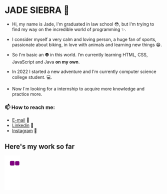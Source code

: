 # JADE SIEBRA :rainbow:


* Hi, my name is Jade, I'm graduated in law school :flushed:, but I'm trying to find my way on the incredible world of programming :sparkles:. 

* I consider myself a very calm and loving person, a huge fan of sports, passionate about biking, in love with animals and learning new things :grin:.


* So I'm basic an :alien: in this world. I’m currently learning HTML, CSS, JavaScript and Java **on my own**.

* In 2022 I started a new adventure and I'm currently computer science college student. :computer:.

* Now I´m looking for a internship to acquire more knowledge and practice more. 

### 📫 How to reach me:
- [E-mail](mailto:jadesiebra@outlook.com) :whale2:
- [Linkedin](https://www.linkedin.com/in/jade-siebra-de-oliveira-6a938921b/) :wolf:
- [Instagram](https://www.instagram.com/jadesiebra/) :octopus:
                      

<!---
Siebrex/Siebrex is a ✨ special ✨ repository because its `README.md` (this file) appears on your GitHub profile.
You can click the Preview link to take a look at your changes.
--->

## Here's my work so far
![snake gif](https://github.com/Siebrex/Siebrex/blob/output/github-contribution-grid-snake.gif)

